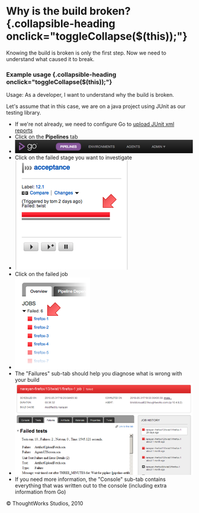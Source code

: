 
 

Why is the build broken? {.collapsible-heading onclick="toggleCollapse($(this));"}
========================

Knowing the build is broken is only the first step. Now we need to
understand what caused it to break.

### Example usage {.collapsible-heading onclick="toggleCollapse($(this));"}

Usage: As a developer, I want to understand why the build is broken.

Let's assume that in this case, we are on a java project using JUnit as
our testing library.

-   If we're not already, we need to configure Go to [upload JUnit xml
    reports](dev_upload_test_report.html)
-   Click on the **Pipelines** tab
-   ![](../resources/images/cruise/topnav_pipelines.png)
-   Click on the failed stage you want to investigate
-   ![](../resources/images/cruise/dev/why_build_broke/click_on_stage.png)
-   Click on the failed job
-   ![](../resources/images/cruise/dev/why_build_broke/7_click_failed_job.png)
-   The "Failures" sub-tab should help you diagnose what is wrong with
    your build
-   ![](../resources/images/cruise/dev/why_build_broke/8_failures_tab.png)
-   If you need more information, the "Console" sub-tab contains
    everything that was written out to the console (including extra
    information from Go)





© ThoughtWorks Studios, 2010

